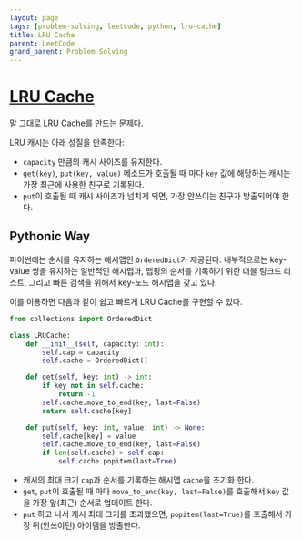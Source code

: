 ```yaml
---
layout: page
tags: [problem-solving, leetcode, python, lru-cache]
title: LRU Cache
parent: LeetCode
grand_parent: Problem Solving
---
```


# [LRU Cache](https://leetcode.com/problems/lru-cache/)

 말 그대로 LRU Cache를 만드는 문제다.

 LRU 캐시는 아래 성질을 만족한다:
  - `capacity` 만큼의 캐시 사이즈를 유지한다.
  - `get(key)`, `put(key, value)` 메소드가 호출될 때 마다 `key` 값에
    해당하는 캐시는 가장 최근에 사용한 친구로 기록된다.
  - `put`이 호출될 때 캐시 사이즈가 넘치게 되면, 가장 안쓰이는 친구가
    방출되어야 한다.

## Pythonic Way
 파이썬에는 순서를 유지하는 해시맵인 `OrderedDict`가
 제공된다. 내부적으로는 key-value 쌍을 유지하는 일반적인 해시맵과,
 맵핑의 순서를 기록하기 위한 더블 링크드 리스트, 그리고 빠른 검색을
 위해서 key-노드 해시맵을 갖고 있다.

 이를 이용하면 다음과 같이 쉽고 빠르게 LRU Cache를 구현할 수 있다.

```python
from collections import OrderedDict

class LRUCache:
    def __init__(self, capacity: int):
        self.cap = capacity
        self.cache = OrderedDict()

    def get(self, key: int) -> int:
        if key not in self.cache:
            return -1
        self.cache.move_to_end(key, last=False)
        return self.cache[key]

    def put(self, key: int, value: int) -> None:
        self.cache[key] = value
        self.cache.move_to_end(key, last=False)
        if len(self.cache) > self.cap:
            self.cache.popitem(last=True)
```

 - 캐시의 최대 크기 `cap`과 순서를 기록하는 해시맵 `cache`을 초기화
   한다.
 - `get`, `put`이 호출될 때 마다 `move_to_end(key, last=False)`를
   호출해서 `key` 값을 가장 앞(최근) 순서로 업데이트 한다.
 - `put` 하고 나서 캐시 최대 크기를 초과했으면, `popitem(last=True)`를
   호출해서 가장 뒤(안쓰이던) 아이템을 방출한다.
